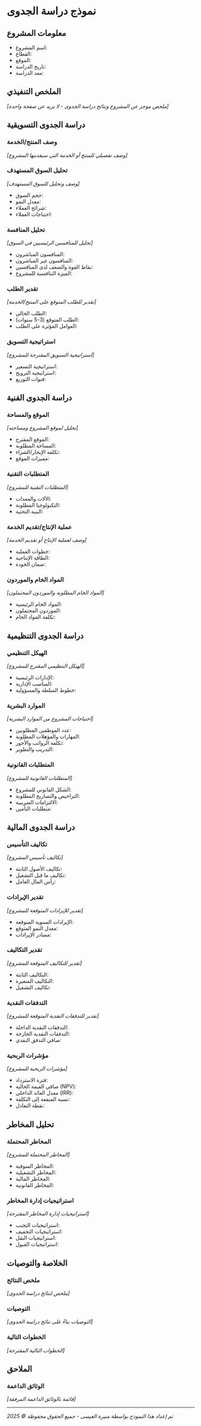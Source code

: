 # نموذج دراسة الجدوى

## معلومات المشروع
- اسم المشروع:
- القطاع:
- الموقع:
- تاريخ الدراسة:
- معد الدراسة:

## الملخص التنفيذي
*[ملخص موجز عن المشروع ونتائج دراسة الجدوى - لا يزيد عن صفحة واحدة]*

## دراسة الجدوى التسويقية
### وصف المنتج/الخدمة
*[وصف تفصيلي للمنتج أو الخدمة التي سيقدمها المشروع]*

### تحليل السوق المستهدف
*[وصف وتحليل للسوق المستهدف]*
- حجم السوق:
- معدل النمو:
- شرائح العملاء:
- احتياجات العملاء:

### تحليل المنافسة
*[تحليل للمنافسين الرئيسيين في السوق]*
- المنافسون المباشرون:
- المنافسون غير المباشرون:
- نقاط القوة والضعف لدى المنافسين:
- الميزة التنافسية للمشروع:

### تقدير الطلب
*[تقدير للطلب المتوقع على المنتج/الخدمة]*
- الطلب الحالي:
- الطلب المتوقع (3-5 سنوات):
- العوامل المؤثرة على الطلب:

### استراتيجية التسويق
*[استراتيجية التسويق المقترحة للمشروع]*
- استراتيجية التسعير:
- استراتيجية الترويج:
- قنوات التوزيع:

## دراسة الجدوى الفنية
### الموقع والمساحة
*[تحليل لموقع المشروع ومساحته]*
- الموقع المقترح:
- المساحة المطلوبة:
- تكلفة الإيجار/الشراء:
- مميزات الموقع:

### المتطلبات التقنية
*[المتطلبات التقنية للمشروع]*
- الآلات والمعدات:
- التكنولوجيا المطلوبة:
- البنية التحتية:

### عملية الإنتاج/تقديم الخدمة
*[وصف لعملية الإنتاج أو تقديم الخدمة]*
- خطوات العملية:
- الطاقة الإنتاجية:
- ضمان الجودة:

### المواد الخام والموردون
*[المواد الخام المطلوبة والموردون المحتملون]*
- المواد الخام الرئيسية:
- الموردون المحتملون:
- تكلفة المواد الخام:

## دراسة الجدوى التنظيمية
### الهيكل التنظيمي
*[الهيكل التنظيمي المقترح للمشروع]*
- الإدارات الرئيسية:
- المناصب الإدارية:
- خطوط السلطة والمسؤولية:

### الموارد البشرية
*[احتياجات المشروع من الموارد البشرية]*
- عدد الموظفين المطلوبين:
- المهارات والمؤهلات المطلوبة:
- تكلفة الرواتب والأجور:
- التدريب والتطوير:

### المتطلبات القانونية
*[المتطلبات القانونية للمشروع]*
- الشكل القانوني للمشروع:
- التراخيص والتصاريح المطلوبة:
- الالتزامات الضريبية:
- متطلبات التأمين:

## دراسة الجدوى المالية
### تكاليف التأسيس
*[تكاليف تأسيس المشروع]*
- تكاليف الأصول الثابتة:
- تكاليف ما قبل التشغيل:
- رأس المال العامل:

### تقدير الإيرادات
*[تقدير للإيرادات المتوقعة للمشروع]*
- الإيرادات السنوية المتوقعة:
- معدل النمو المتوقع:
- مصادر الإيرادات:

### تقدير التكاليف
*[تقدير للتكاليف المتوقعة للمشروع]*
- التكاليف الثابتة:
- التكاليف المتغيرة:
- تكاليف التشغيل:

### التدفقات النقدية
*[تقدير للتدفقات النقدية المتوقعة للمشروع]*
- التدفقات النقدية الداخلة:
- التدفقات النقدية الخارجة:
- صافي التدفق النقدي:

### مؤشرات الربحية
*[مؤشرات الربحية للمشروع]*
- فترة الاسترداد:
- صافي القيمة الحالية (NPV):
- معدل العائد الداخلي (IRR):
- نسبة المنفعة إلى التكلفة:
- نقطة التعادل:

## تحليل المخاطر
### المخاطر المحتملة
*[المخاطر المحتملة للمشروع]*
- المخاطر السوقية:
- المخاطر التشغيلية:
- المخاطر المالية:
- المخاطر القانونية:

### استراتيجيات إدارة المخاطر
*[استراتيجيات إدارة المخاطر المقترحة]*
- استراتيجيات التجنب:
- استراتيجيات التخفيف:
- استراتيجيات النقل:
- استراتيجيات القبول:

## الخلاصة والتوصيات
### ملخص النتائج
*[ملخص لنتائج دراسة الجدوى]*

### التوصيات
*[التوصيات بناءً على نتائج دراسة الجدوى]*

### الخطوات التالية
*[الخطوات التالية المقترحة]*

## الملاحق
### الوثائق الداعمة
*[قائمة بالوثائق الداعمة المرفقة]*

---
*تم إعداد هذا النموذج بواسطة منيرة العيسى - جميع الحقوق محفوظة © 2025*

